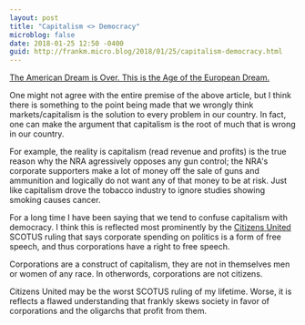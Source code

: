 ```yaml
---
layout: post
title: "Capitalism <> Democracy"
microblog: false
date: 2018-01-25 12:50 -0400
guid: http://frankm.micro.blog/2018/01/25/capitalism-democracy.html
---
```

[The American Dream is Over. This is the Age of the European Dream.](https://eand.co/the-american-dream-is-over-this-is-the-age-of-the-european-dream-71c668bef945)

One might not agree with the entire premise of the above article, but I think there is something to the point being made that we wrongly think markets/capitalism is the solution to every problem in our country. In fact, one can make the argument that capitalism is the root of much that is wrong in our country. 

For example, the reality is capitalism (read revenue and profits) is the true reason why the NRA agressively opposes any gun control; the NRA's corporate supporters make a lot of money off the sale of guns and ammunition and logically do not want any of that money to be at risk. Just like capitalism drove the tobacco industry to ignore studies showing smoking causes cancer. 

For a long time I have been saying that we tend to confuse capitalism with democracy. I think this is reflected most prominently by the [Citizens United](http://www.scotusblog.com/case-files/cases/citizens-united-v-federal-election-commission/) SCOTUS ruling that says corporate spending on politics is a form of free speech, and thus corporations have a right to free speech.

Corporations are a construct of capitalism, they are not in themselves men or women of any race. In otherwords, corporations are not citizens. 

Citizens United may be the worst SCOTUS ruling of my lifetime. Worse, it is reflects a flawed understanding that frankly skews society in favor of corporations and the oligarchs that profit from them. 

